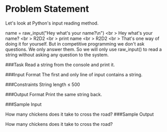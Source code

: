 Problem Statement
==================

Let's look at Python's input reading method.

name = raw_input("Hey what's your name?\n") <br \>
Hey what's your name? <br \>
R2D2 <br \>
print name <br \>
R2D2 <br \>
That's one way of doing it for yourself. But in competitive programming we don't ask questions. We only answer them. So we will only use raw_input() to read a string without asking any question to the system.

###Task 
Read a string from the console and print it.

###Input Format 
The first and only line of input contains a string.

###Constraints 
String length ≤ 500

###Output Format 
Print the same string back.

###Sample Input

How many chickens does it take to cross the road?
###Sample Output

How many chickens does it take to cross the road?
